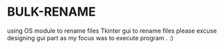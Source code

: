 # BULK-RENAME
using OS module  to rename files 
Tkinter gui to rename files 
please excuse designing gui part as my focus was to execute program . :)
